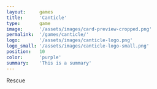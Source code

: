 ```yaml
---
layout:     games
title:      'Canticle'
type:       game
image:      '/assets/images/card-preview-cropped.png'
permalink:  '/games/canticle/'
logo:       '/assets/images/canticle-logo.png'
logo_small: '/assets/images/canticle-logo-small.png'
position:   10
color:      'purple'
summary:    'This is a summary'
---
```


Rescue
